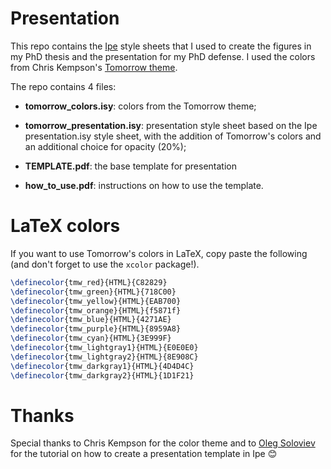 # Presentation

This repo contains the [Ipe](https://ipe.otfried.org/) style sheets that I used to create the figures in my PhD thesis and the presentation for my PhD defense.  I used the colors from Chris Kempson's [Tomorrow theme](https://github.com/chriskempson/tomorrow-theme).

The repo contains 4 files:

- **tomorrow_colors.isy**: colors from the Tomorrow theme;

- **tomorrow_presentation.isy**: presentation style sheet based on the Ipe presentation.isy style sheet, with the addition of Tomorrow's colors and an additional choice for opacity (20%);

- **TEMPLATE.pdf**: the base template for presentation

- **how_to_use.pdf**: instructions on how to use the template.



# LaTeX colors

If you want to use Tomorrow's colors in LaTeX, copy paste the following (and don't forget to use the `xcolor` package!).

```latex
\definecolor{tmw_red}{HTML}{C82829}
\definecolor{tmw_green}{HTML}{718C00}
\definecolor{tmw_yellow}{HTML}{EAB700}
\definecolor{tmw_orange}{HTML}{f5871f}
\definecolor{tmw_blue}{HTML}{4271AE}
\definecolor{tmw_purple}{HTML}{8959A8}
\definecolor{tmw_cyan}{HTML}{3E999F}
\definecolor{tmw_lightgray1}{HTML}{E0E0E0}
\definecolor{tmw_lightgray2}{HTML}{8E908C}
\definecolor{tmw_darkgray1}{HTML}{4D4D4C}
\definecolor{tmw_darkgray2}{HTML}{1D1F21}
```

# Thanks

Special thanks to Chris Kempson for the color theme and to [Oleg Soloviev](https://olejorik.github.io/post/ipe_presentation_template/) for the tutorial on how to create a presentation template in Ipe 😊
